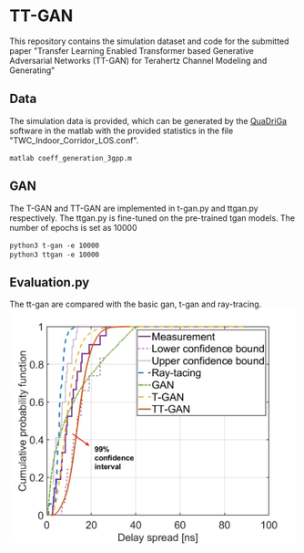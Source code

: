 # TT-GAN
This repository contains the simulation dataset and code for the submitted paper "Transfer Learning Enabled Transformer based Generative Adversarial Networks (TT-GAN) for Terahertz Channel Modeling and Generating"

## Data
The simulation data is provided, which can be generated by the [QuaDriGa](https://quadriga-channel-model.de/) software in the matlab with the provided statistics in the file "TWC_Indoor_Corridor_LOS.conf". 
```
matlab coeff_generation_3gpp.m
```

## GAN
The T-GAN and TT-GAN are implemented in t-gan.py and ttgan.py respectively. The ttgan.py is fine-tuned on the pre-trained tgan models. The number of epochs is set as 10000
```
python3 t-gan -e 10000
python3 ttgan -e 10000
```

## Evaluation.py
The tt-gan are compared with the basic gan, t-gan and ray-tracing.
![delay](delay_spread.jpg)
